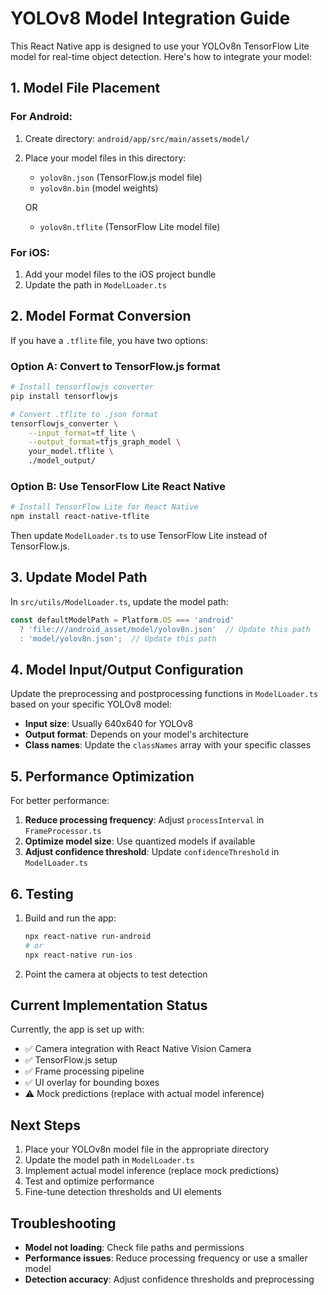 # YOLOv8 Model Integration Guide

This React Native app is designed to use your YOLOv8n TensorFlow Lite model for real-time object detection. Here's how to integrate your model:

## 1. Model File Placement

### For Android:
1. Create directory: `android/app/src/main/assets/model/`
2. Place your model files in this directory:
   - `yolov8n.json` (TensorFlow.js model file)
   - `yolov8n.bin` (model weights)
   
   OR
   
   - `yolov8n.tflite` (TensorFlow Lite model file)

### For iOS:
1. Add your model files to the iOS project bundle
2. Update the path in `ModelLoader.ts`

## 2. Model Format Conversion

If you have a `.tflite` file, you have two options:

### Option A: Convert to TensorFlow.js format
```bash
# Install tensorflowjs converter
pip install tensorflowjs

# Convert .tflite to .json format
tensorflowjs_converter \
    --input_format=tf_lite \
    --output_format=tfjs_graph_model \
    your_model.tflite \
    ./model_output/
```

### Option B: Use TensorFlow Lite React Native
```bash
# Install TensorFlow Lite for React Native
npm install react-native-tflite
```

Then update `ModelLoader.ts` to use TensorFlow Lite instead of TensorFlow.js.

## 3. Update Model Path

In `src/utils/ModelLoader.ts`, update the model path:

```typescript
const defaultModelPath = Platform.OS === 'android' 
  ? 'file:///android_asset/model/yolov8n.json'  // Update this path
  : 'model/yolov8n.json';  // Update this path
```

## 4. Model Input/Output Configuration

Update the preprocessing and postprocessing functions in `ModelLoader.ts` based on your specific YOLOv8 model:

- **Input size**: Usually 640x640 for YOLOv8
- **Output format**: Depends on your model's architecture
- **Class names**: Update the `classNames` array with your specific classes

## 5. Performance Optimization

For better performance:

1. **Reduce processing frequency**: Adjust `processInterval` in `FrameProcessor.ts`
2. **Optimize model size**: Use quantized models if available
3. **Adjust confidence threshold**: Update `confidenceThreshold` in `ModelLoader.ts`

## 6. Testing

1. Build and run the app:
   ```bash
   npx react-native run-android
   # or
   npx react-native run-ios
   ```

2. Point the camera at objects to test detection

## Current Implementation Status

Currently, the app is set up with:
- ✅ Camera integration with React Native Vision Camera
- ✅ TensorFlow.js setup
- ✅ Frame processing pipeline
- ✅ UI overlay for bounding boxes
- ⚠️ Mock predictions (replace with actual model inference)

## Next Steps

1. Place your YOLOv8n model file in the appropriate directory
2. Update the model path in `ModelLoader.ts`
3. Implement actual model inference (replace mock predictions)
4. Test and optimize performance
5. Fine-tune detection thresholds and UI elements

## Troubleshooting

- **Model not loading**: Check file paths and permissions
- **Performance issues**: Reduce processing frequency or use a smaller model
- **Detection accuracy**: Adjust confidence thresholds and preprocessing